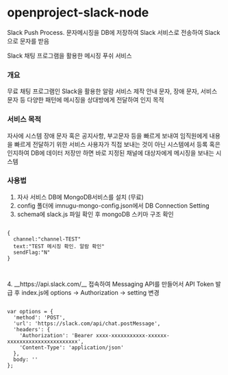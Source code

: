 # openproject-slack-node
Slack Push Process. 문자메시징을 DB에 저장하여 Slack 서비스로 전송하여 Slack으로 문자를 받음


Slack 채팅 프로그램을 활용한 메시징 푸쉬 서비스

### 개요
무료 채팅 프로그램인 Slack을 활용한 알람 서비스 제작
안내 문자, 장애 문자, 서비스 문자 등 다양한 패턴에 메시징을 상대방에게 전달하여 인지 목적

### 서비스 목적
자사에 시스템 장애 문자 혹은 공지사항, 부고문자 등을 빠르게 보내여 임직원에게 내용을 빠르게 전달하기 위한 서비스
사용자가 직접 보내는 것이 아닌 시스템에서 등록 혹은 인지하여 DB에 데이터 저장만 하면 바로 지정된 채널에 대상자에게 메시징을 보내는 시스템

### 사용법
1. 자사 서비스 DB에 MongoDB서비스를 설치 (무료)
2. config 폴더에 imnugu-mongo-config.json에서 DB Connection Setting
3. schema에 slack.js 파일 확인 후 mongoDB 스키마 구조 확인
<pre>
<code>
{
  channel:"channel-TEST"
  text:"TEST 메시징 확인. 알람 확인"
  sendFlag:"N"
}
</pre>
</code>
4. __https://api.slack.com/__ 접속하여 Messaging API를 만들어서 API Token 발급 후 index.js에 options -> Authorization -> setting 변경
<pre>
<code>
var options = {
  'method': 'POST',
  'url': 'https://slack.com/api/chat.postMessage',
  'headers': {
    'Authorization': 'Bearer xxxx-xxxxxxxxxxx-xxxxxx-xxxxxxxxxxxxxxxxxxxxxxx',
    'Content-Type': 'application/json'
  },
  body: ''
};
</pre>
</code>
